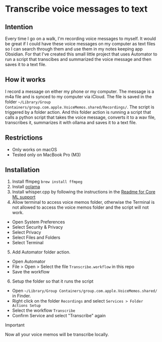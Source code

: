 # Transcribe voice messages to text
## Intention
Every time I go on a walk, I'm recording voice messages to myself. It would be great if I could have these voice messages on my computer as text files so I can search through them and use them in my notes keeping app Obsidian. For that I've created this small little project that uses Automator to run a script that transcibes and summarized the voice message and then saves it to a text file.

## How it works
I record a message on either my phone or my computer. The message is a m4a file and is synced to my computer via iCloud. The file is saved in the folder `~/Library/Group Containers/group.com.apple.VoiceMemos.shared/Recordings/`.
The script is triggered by a folder action. And this folder action is running a script that calls a python script that takes the voice message, converts it to a wav file, transcribes it, summarizes it with ollama and saves it to a text file.


## Restrictions
- Only works on macOS
- Tested only on MacBook Pro (M3)


## Installation
1. Install ffmpeg `brew install ffmpeg`
2. Install [oolama](https://ollama.ai/download/Ollama-darwin.zip)
3. Install whisper.cpp by following the instructions in the [Readme for Core ML support]((https://github.com/ggerganov/whisper.cpp?tab=readme-ov-file#core-ml-support))
4. Allow terminal to access voice memos folder, otherwise the Terminal is not allowed to access the voice memos folder and the script will not work.
  - Open System Preferences
  - Select Security & Privacy
  - Select Privacy
  - Select Files and Folders
  - Select Terminal
5. Add Automator folder action.
  - Open Automator
  - File > Open > Select the file `Transcribe.workflow` in this repo
  - Save the workflow
6. Setup the folder so that it runs the script
  - Open `~/Library/Group Containers/group.com.apple.VoiceMemos.shared/` in Finder.
  - Right click on the folder `Recordings` and select `Services > Folder Actions Setup`
  - Select the workflow `Transcribe`
  - Confirm Service and select "Transcribe" again

> [!IMPORTANT]  
> Now all your voice memos will be transcribe locally.


